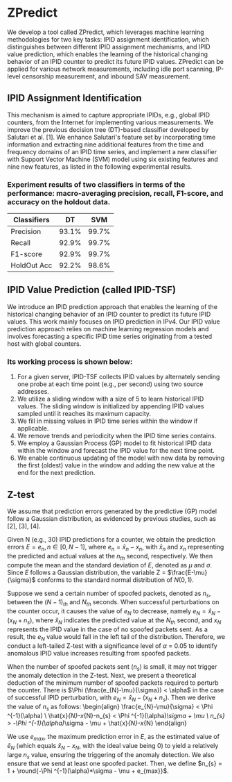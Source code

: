 # ZPredict
We develop a tool called ZPredict, which leverages machine learning methodologies for two key tasks: IPID assignment identification, which distinguishes between different IPID assignment mechanisms, and IPID value prediction, which enables the learning of the historical changing behavior of an IPID counter to predict its future IPID values.
ZPredict can be applied for various network measurements, including idle port scanning, IP-level censorship measurement, and inbound SAV measurement.

## IPID Assignment Identification
This mechanism is aimed to capture appropriate IPIDs, e.g., global IPID counters, from the Internet for implementing various measurements.
We improve the previous decision tree (DT)-based classifier developed by Salutari et al. [1].
We enhance Salutari's feature set by incorporating time information and extracting nine additional features from the time and frequency domains of an IPID time series, and implement a new classifier with Support Vector Machine (SVM) model using six existing features and nine new features, as listed in the following experimental results.

### Experiment results of two classifiers in terms of the performance: macro-averaging precision, recall, F1-score, and accuracy on the holdout data.

|     Classifiers     | DT         | SVM        |
|--------------------|-----------------|----------------|
| Precision       |    93.1%   | 99.7%           |
| Recall      | 92.9%      | 99.7%           |
| F1-score      | 92.9%         | 99.7%           |
| HoldOut Acc      | 92.2%         | 98.6%           |



## IPID Value Prediction (called IPID-TSF)
We introduce an IPID prediction approach that enables the learning of the historical changing behavior of an IPID counter to predict its future IPID values. This work mainly focuses on IPID prediction in IPv4.
Our IPID value prediction approach relies on machine learning regression models and involves forecasting a specific IPID time series originating from a tested host with global counters.

### Its working process is shown below:

1. For a given server, IPID-TSF collects IPID values by alternately sending one probe at each time point (e.g., per second) using two source addresses.
2. We utilize a sliding window with a size of 5 to learn historical IPID values. The sliding window is initialized by appending IPID values sampled until it reaches its maximum capacity.
3. We fill in missing values in IPID time series within the window if applicable.
4. We remove trends and periodicity when the IPID time series contains.
5. We employ a Gaussian Process (GP) model to fit historical IPID data within the window and forecast the IPID value for the next time point.
6. We enable continuous updating of the model with new data by removing the first (oldest) value in the window and adding the new value at the end for the next prediction.

## Z-test
We assume that prediction errors generated by the predictive (GP) model follow a Gaussian distribution, as evidenced by previous studies, such as [2], [3], [4].

Given N (e.g., 30) IPID predictions for a counter, we obtain the prediction errors $E = e_{n}, n \in [0, N-1]$, where $e_{n}=\hat{x}_{n}-x_{n}$, with $\hat{x}_{n}$ and $x_{n}$ representing the predicted and actual values at the ${n}_{th}$ second, respectively.
We then compute the mean and the standard deviation of $E$, denoted as $\mu$ and $\sigma$.
Since $E$ follows a Gaussian distribution, the variable Z = $\frac{E-\mu}{\sigma}$ conforms to the standard normal distribution of $N(0,1)$.

Suppose we send a certain number of spoofed packets, denoted as $n_{s}$, between the ${(N-1)}_{th}$ and ${N}_{th}$ seconds.
When successful perturbations on the counter occur, it causes the value of $e_{N}$ to decrease, namely $e_{N} = \hat{x}_{N}-(x_{N}+n_{s})$, where $\hat{x}_{N}$ indicates the predicted value at the ${N}_{th}$ second, and $x_{N}$ represents the IPID value in the case of no spoofed packets sent.
As a result, the $e_{N}$ value would fall in the left tail of the distribution.
Therefore, we conduct a left-tailed Z-test with a significance level of $\alpha$ = 0.05 to identify anomalous IPID value increases resulting from spoofed packets.

When the number of spoofed packets sent ($n_{s}$) is small, it may not trigger the anomaly detection in the Z-test. Next, we present a theoretical deduction of the minimum number of spoofed packets required to perturb the counter.
There is $\Phi (\frac{e_{N}-\mu}{\sigma}) < \alpha$ in the case of successful IPID perturbation, with $e_{N} = \hat{x}_{N}-(x_{N}+n_{s})$. Then we derive the value of $n_{s}$ as follows:
\begin{align}
    \frac{e_{N}-\mu}{\sigma} < \Phi ^{-1}(\alpha) \\
    \hat{x}_{N}-x_{N}-n_{s} <  \Phi ^{-1}(\alpha)*\sigma + \mu  \\
    n_{s} >  -\Phi ^{-1}(\alpha)*\sigma - \mu + \hat{x}_{N}-x_{N}
\end{align}

We use $e_{max}$, the maximum prediction error in $E$, as the estimated value of $\tilde{e}_{N}$ (which equals $\hat{x}_{N}-x_{N}$, with the ideal value being 0) to yield a relatively large $n_{s}$ value, ensuring the triggering of the anomaly detection.
We also ensure that we send at least one spoofed packet.
Then, we define $n_{s} = 1 + \round{-\Phi ^{-1}(\alpha)*\sigma - \mu + e_{max}}$.
